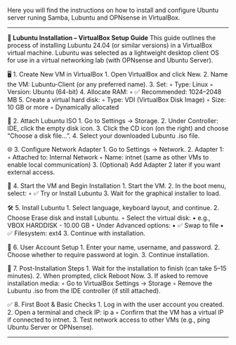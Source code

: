 Here you will find the instructions on how to install and configure Ubuntu server runing Samba, Lubuntu and OPNsense in VirtualBox.

---
**📘 Lubuntu Installation – VirtualBox Setup Guide**
This guide outlines the process of installing Lubuntu 24.04 (or similar versions) in a VirtualBox virtual machine. Lubuntu was selected as a lightweight desktop client OS for use in a virtual networking lab (with OPNsense and Ubuntu Server).

🖥️ 1. Create New VM in VirtualBox
    1. Open VirtualBox and click New.
    2. Name the VM: Lubuntu-Client (or any preferred name).
    3. Set:
        ◦ Type: Linux
        ◦ Version: Ubuntu (64-bit)
    4. Allocate RAM:
        ◦ ✅ Recommended: 1024–2048 MB
    5. Create a virtual hard disk:
        ◦ Type: VDI (VirtualBox Disk Image)
        ◦ Size: 10 GB or more
        ◦ Dynamically allocated

📀 2. Attach Lubuntu ISO
    1. Go to Settings → Storage.
    2. Under Controller: IDE, click the empty disk icon.
    3. Click the CD icon (on the right) and choose “Choose a disk file…”.
    4. Select your downloaded Lubuntu .iso file.

🌐 3. Configure Network Adapter
    1. Go to Settings → Network.
    2. Adapter 1:
        ◦ Attached to: Internal Network
        ◦ Name: intnet (same as other VMs to enable local communication)
    3. (Optional) Add Adapter 2 later if you want external access.

🚀 4. Start the VM and Begin Installation
    1. Start the VM.
    2. In the boot menu, select:
        ◦ ✅ Try or Install Lubuntu
    3. Wait for the graphical installer to load.

🛠️ 5. Install Lubuntu
    1. Select language, keyboard layout, and continue.
    2. Choose Erase disk and install Lubuntu.
        ◦ Select the virtual disk:
            ▪ e.g., VBOX HARDDISK - 10.00 GB
        ◦ Under Advanced options:
            ▪ ✅ Swap to file
            ▪ ✅ Filesystem: ext4
    3. Continue with installation.

👤 6. User Account Setup
    1. Enter your name, username, and password.
    2. Choose whether to require password at login.
    3. Continue installation.

💾 7. Post-Installation Steps
    1. Wait for the installation to finish (can take 5–15 minutes).
    2. When prompted, click Reboot Now.
    3. If asked to remove installation media:
        ◦ Go to VirtualBox Settings → Storage
        ◦ Remove the Lubuntu .iso from the IDE controller (if still attached).

✅ 8. First Boot & Basic Checks
    1. Log in with the user account you created.
    2. Open a terminal and check IP:
       ip a
        ◦ Confirm that the VM has a virtual IP if connected to intnet.
    3. Test network access to other VMs (e.g., ping Ubuntu Server or OPNsense).

---
